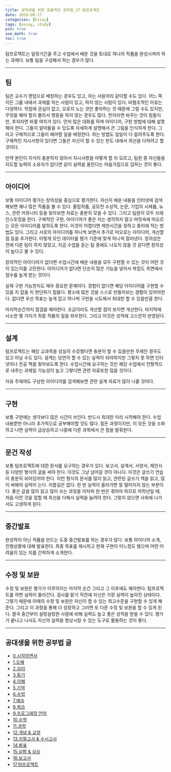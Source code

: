 ```yaml
---
title: 공대생을 위한 효율적인 공부법_17.텀프로젝트
date: 2019-08-17
categories: [Essay]
tags: [essay, study]
pin: true
use_math: true
toc: true
---
```


텀프로젝트는 일정기간을 주고 수업에서 배운 것을 토대로 하나의 작품을 완성시켜야 하는 과제다. 보통 팀을 구성해서 하는 경우가 많다.

***

## __팀__

팀은 교수가 랜덤으로 배정하는 경우도 있고, 아는 사람끼리 같이할 수도 있다. 어느 쪽이든 그룹 내에서 과제를 하는 사람이 있고, 하지 않는 사람이 있다. 비협조적인 이유는 다양하다. 학점에 관심이 없고, 오로지 노는 것만 좋아하는 것 때문에 그럴 수도 있지만, 무엇을 해야 할지 몰라서 행동을 하지 않는 경우도 많다. 전자라면 바꾸는 것이 힘들지만, 후자라면 바뀔 여지가 있다. 먼저 많은 대화를 하며 아이디어, 구현 방법에 대해 설명해야 한다. 그들이 알아들을 수 있도록 자세하게 설명해서 큰 그림을 인식하게 한다. 그리고 구체적으로 그들이 해야할 일을 배정한다. 하는 방법도 일일이 다 알려주도록 한다. 구체적인 지시사항이 있다면 그들은 자신이 할 수 있는 한도 내에서 최선을 다하려고 할 것이다.

만약 본인이 지식이 충분하지 않아서 지시사항을 어떻게 할 지 모르고, 팀원 중 자신들을 지도할 능력의 소유자가 없다면 같이 실력을 올린다는 마음가짐으로 임하는 것이 좋다.

***

## __아이디어__

보통 아이디어 평가는 창의성을 중심으로 평가한다. 자신이 배운 내용을 인터넷에 검색해보면 꽤나 많은 작품을 볼 수 있다. 졸업작품, 공모전 수상작, 논문, 기업의 시제품, 뉴스, 관련 커뮤니티 등을 찾아보면 자료는 충분히 모을 수 있다. 그리고 팀원이 모두 브레인스토밍을 한다. 구체적인 구현, 아이디어가 좋은 지는 생각하지 말고 머릿속에 떠오르는 모든 아이디어를 말하도록 한다. 이것이 어렵다면 제한시간을 정하고 종이에 적는 방법도 있다. 그리고 서로의 아이디어를 하나씩 보면서 추가로 떠오로는 아이디어, 개선할 점 등을 추가한다. 이렇게 모인 데이터를 평가 기준에 맞게 하나씩 잘라낸다. 창의성은 전에 다른 팀이 하지 않았고, 지금 수업을 듣는 팀 중에도 나오지 않을 것 같다면 창의성이 높다고 볼 수 있다.

창의적인 아이디어가 없다면 수업시간에 배운 내용을 모두 구현할 수 있는 것이 어떤 것이 있는지를 고민한다. 아이디어가 없다면 단순히 많은 기능을 넣어서 복잡도 측면에서 점수를 높게 받는 것이다.

실제 구현 가능한지도 매우 중요한 문제이다. 경험이 없다면 해당 아이디어를 구현할 수 있을 지 없을 지 판단하기 힘들다. 평소에 많은 것을 스스로 만들어보는 경험이 있어야한다. 없다면 우선 목표는 높게 잡고 하나씩 구현을 시도해서 최대한 할 수 있을만큼 한다.

마지막순간까지 점검을 해야한다. 조금이라도 개선할 점이 보이면 개선한다. 마지막에 사소한 몇 가지가 최종 작품의 질을 좌우한다. 그리고 이것은 성적에 고스란히 반영된다.

***

## __설계__

텀프로젝트는 해당 교과목을 성실히 수강했다면 충분히 할 수 있을만한 주제인 경우도 있고 아닐 수도 있다. 설계는 당연히 할 수 있는 실력이 되야하지만 그렇지 못 하면 인터넷이나 전공 책을 찾아보도록 한다. 수업시간에 요구하는 것은 해당 수업에서 전형적으로 내주는 과제일 가능성이 높고 그렇다면 관련 자료또한 많을 것이다.

자유 주제여도 구상한 아이디어를 검색해보면 관련 설계 자료가 많이 나올 것이다.

***

## __구현__

보통 구현에는 생각보다 많은 시간이 쓰인다. 반드시 최대한 미리 시작해야 한다. 수업 내용뿐만 아니라 추가적으로 공부해야할 것도 많다. 힘든 과정이지만, 이 모든 것을 소화하고 나면 실력이 급상승하고 나중에 다른 과목에서 큰 힘을 발휘한다.

***

## __문건 작성__

보통 텀프로젝트에 대한 문서를 요구하는 경우가 있다. 보고서, 설계서, 사양서, 제안서 등 다양한 형식의 글을 써야 한다. 이것도 그냥 넘어갈 것이 아니다. 이것은 글쓰기 연습이 충분히 되어있어야 한다. 이런 형식의 문서를 많이 읽고, 관련된 글쓰기 책을 읽고, 많이 써봐야 실력이 는다. 지름길은 없다. 한 번 실력이 올라가면 잘 떨어지지 않는 부분이다. 좋은 글을 많이 읽고 많이 쓰는 과정을 어차피 한 번은 겪어야 하므로 저학년일 때, 처음 이런 것을 접할 때 최선을 다해서 실력을 늘려야 한다. 그렇지 않으면 사회에 나가서도 고생하게 된다.

***

## __중간발표__

완성작이 아닌 작품을 만드는 도중 중간발표를 하는 경우가 많다. 보통 아이디어 소개, 진행상황에 대해 발표한다. 최종 목표를 제시하고 현재 구현이 어느정도 됐으며 어떤 어려움이 있는 지를 간략하게 소개한다.

***

## __수정 및 보완__

수정 및 보완은 평가가 이루어지는 마지막 순간 그리고 그 이후에도 해야한다. 텀프로젝트를 하면 실력이 올라간다. 검사를 맡기 직전에 자신은 가장 실력이 높아진 상태이다. 그렇기 때문에 이때의 수정 및 보완은 자신이 할 수 있는 최고수준을 구현할 수 있게 해준다. 그리고 이 과정을 통해 더 성장하고 그러면 또 다른 수정 및 보완을 할 수 있게 된다. 결국 중간부터 설렁설렁한 사람에 비해 실력도 높고 좋은 성적을 받을 수 있다. 평가가 끝나고 나서도 자신의 실력을 향상시킬 수 있는 도구로 활용하는 것이 좋다.

***

## __공대생을 위한 공부법 글__

- [0.시작하면서](https://chalgx.github.io/essay/AdviceforUniversity0)
- [1.오해](https://chalgx.github.io/essay/AdviceforUniversity1)
- [2.심리](https://chalgx.github.io/essay/AdviceforUniversity2)
- [3.동기](https://chalgx.github.io/essay/AdviceforUniversity3)
- [4.이해](https://chalgx.github.io/essay/AdviceforUniversity4)
- [5.기억](https://chalgx.github.io/essay/AdviceforUniversity5)
- [6.수업](https://chalgx.github.io/essay/AdviceforUniversity6)
- [7.예습](https://chalgx.github.io/essay/AdviceforUniversity7)
- [8.복습](https://chalgx.github.io/essay/AdviceforUniversity8)
- [9.프로그래밍 언어](https://chalgx.github.io/essay/AdviceforUniversity9)
- [10.수학](https://chalgx.github.io/essay/AdviceforUniversity10)
- [11.과학](https://chalgx.github.io/essay/AdviceforUniversity11)
- [12.개념 & 교양](https://chalgx.github.io/essay/AdviceforUniversity12)
- [13.지필고사 & 수시고사](https://chalgx.github.io/essay/AdviceforUniversity13)
- [14.발표](https://chalgx.github.io/essay/AdviceforUniversity14)
- [15.실험 & 실습](https://chalgx.github.io/essay/AdviceforUniversity15)
- [16.보고서](https://chalgx.github.io/essay/AdviceforUniversity16)
- [17.텀프로젝트](https://chalgx.github.io/essay/AdviceforUniversity17)
